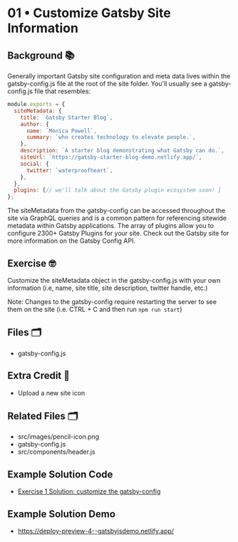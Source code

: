 # 01 • Customize Gatsby Site Information
## Background 📚
Generally important Gatsby site configuration and meta data lives within the gatsby-config.js file at the root of the site folder. You'll usually see a gatsby-config.js file that resembles:

```js
module.exports = {
  siteMetadata: {
    title: `Gatsby Starter Blog`,
    author: {
      name: `Monica Powell`,
      summary: `who creates technology to elevate people.`,
    },
    description: `A starter blog demonstrating what Gatsby can do.`,
    siteUrl: `https://gatsby-starter-blog-demo.netlify.app/`,
    social: {
      twitter: `waterproofheart`,
    },
  },
  plugins: [// we'll talk about the Gatsby plugin ecosystem soon! ]
};
```

The siteMetadata from the gatsby-config can be accessed throughout the site via GraphQL queries and is a common pattern for referencing sitewide metadata within Gatsby applications. The array of plugins allow you to configure 2300+ Gatsby Plugins for your site. Check out the Gatsby site for more information on the Gatsby Config API. 

## Exercise 🤓
Customize the siteMetadata object in the gatsby-config.js with your own information (i.e, name, site title, site description, twitter handle, etc.)
 
Note: Changes to the gatsby-config require restarting the server to see them on the site (i.e. CTRL + C and then run `npm run start`)

## Files 🗂
- gatsby-config.js

## Extra Credit 💯
- Upload a new site icon

## Related Files 🗂
- src/images/pencil-icon.png
- gatsby-config.js
- src/components/header.js

## Example Solution Code
- [Exercise 1 Solution: customize the gatsby-config](https://github.com/M0nica/gatsby-workshop/pull/4/files)

## Example Solution Demo
- https://deploy-preview-4--gatsbyjsdemo.netlify.app/

